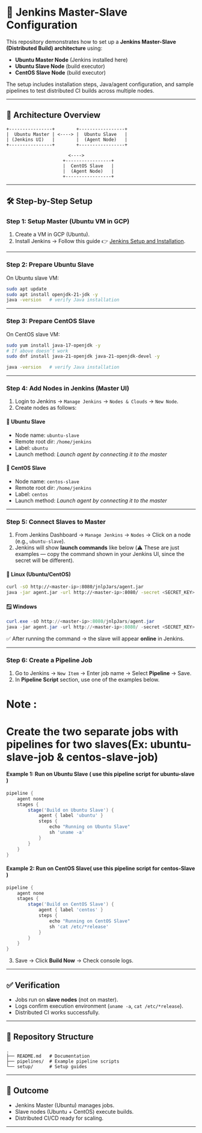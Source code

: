 
# 🚀 Jenkins Master-Slave Configuration

This repository demonstrates how to set up a **Jenkins Master-Slave (Distributed Build) architecture** using:

* **Ubuntu Master Node** (Jenkins installed here)
* **Ubuntu Slave Node** (build executor)
* **CentOS Slave Node** (build executor)

The setup includes installation steps, Java/agent configuration, and sample pipelines to test distributed CI builds across multiple nodes.

---

## 📌 Architecture Overview

```
+----------------+        +-----------------+
|  Ubuntu Master | <----> |  Ubuntu Slave   |
| (Jenkins UI)   |        |  (Agent Node)   |
+----------------+        +-----------------+

                       <---->
                     +-----------------+
                     |  CentOS Slave   |
                     |  (Agent Node)   |
                     +-----------------+
```

---

## 🛠️ Step-by-Step Setup

### **Step 1: Setup Master (Ubuntu VM in GCP)**

1. Create a VM in GCP (Ubuntu).
2. Install Jenkins → Follow this guide 👉 [Jenkins Setup and Installation](https://github.com/Mahadhav1999/jenkins-setup-and-installation).

---

### **Step 2: Prepare Ubuntu Slave**

On Ubuntu slave VM:

```bash
sudo apt update
sudo apt install openjdk-21-jdk -y
java -version   # verify Java installation
```

---

### **Step 3: Prepare CentOS Slave**

On CentOS slave VM:

```bash
sudo yum install java-17-openjdk -y
# If above doesn’t work
sudo dnf install java-21-openjdk java-21-openjdk-devel -y

java -version   # verify Java installation
```

---

### **Step 4: Add Nodes in Jenkins (Master UI)**

1. Login to Jenkins → `Manage Jenkins` → `Nodes & Clouds` → `New Node`.
2. Create nodes as follows:

#### 🔹 Ubuntu Slave

* Node name: `ubuntu-slave`
* Remote root dir: `/home/jenkins`
* Label: `ubuntu`
* Launch method: *Launch agent by connecting it to the master*

#### 🔹 CentOS Slave

* Node name: `centos-slave`
* Remote root dir: `/home/jenkins`
* Label: `centos`
* Launch method: *Launch agent by connecting it to the master*

---

### **Step 5: Connect Slaves to Master**

1. From Jenkins Dashboard → `Manage Jenkins` → `Nodes` → Click on a node (e.g., `ubuntu-slave`).
2. Jenkins will show **launch commands** like below (⚠️ These are just examples — copy the command shown in your Jenkins UI, since the secret will be different).

#### 🐧 Linux (Ubuntu/CentOS)

```bash
curl -sO http://<master-ip>:8080/jnlpJars/agent.jar
java -jar agent.jar -url http://<master-ip>:8080/ -secret <SECRET_KEY> -name "ubuntu-slave" -webSocket -workDir "/home/jenkins"
```

#### 🪟 Windows

```powershell
curl.exe -sO http://<master-ip>:8080/jnlpJars/agent.jar
java -jar agent.jar -url http://<master-ip>:8080/ -secret <SECRET_KEY> -name "windows-slave" -webSocket -workDir "C:\jenkins"
```

✅ After running the command → the slave will appear **online** in Jenkins.

---

### **Step 6: Create a Pipeline Job**


1. Go to Jenkins → `New Item` → Enter job name → Select **Pipeline** → Save.
2. In **Pipeline Script** section, use one of the examples below.

# Note :
# Create the two separate jobs with pipelines for two slaves(Ex: ubuntu-slave-job & centos-slave-job)


#### Example 1: Run on Ubuntu Slave ( use this pipeline script for ubuntu-slave )

```groovy
pipeline {
    agent none
    stages {
        stage('Build on Ubuntu Slave') {
            agent { label 'ubuntu' }
            steps {
                echo "Running on Ubuntu Slave"
                sh 'uname -a'
            }
        }
    }
}
```

#### Example 2: Run on CentOS Slave( use this pipeline script for centos-Slave )

```groovy
pipeline {
    agent none
    stages {
        stage('Build on CentOS Slave') {
            agent { label 'centos' }
            steps {
                echo "Running on CentOS Slave"
                sh 'cat /etc/*release'
            }
        }
    }
}
```

3. Save → Click **Build Now** → Check console logs.

---

## ✅ Verification

* Jobs run on **slave nodes** (not on master).
* Logs confirm execution environment (`uname -a`, `cat /etc/*release`).
* Distributed CI works successfully.

---

## 📂 Repository Structure

```
.
├── README.md   # Documentation
├── pipelines/  # Example pipeline scripts
└── setup/      # Setup guides
```

---

## 🎯 Outcome

* Jenkins Master (Ubuntu) manages jobs.
* Slave nodes (Ubuntu + CentOS) execute builds.
* Distributed CI/CD ready for scaling.

---
